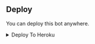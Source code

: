 


## Deploy
You can deploy this bot anywhere.

<details><summary>Deploy To Heroku</summary>
<p>
<br>
<a href="https://heroku.com/deploy?template=https://github.com/Sreejithmadmax/NEW-CHANNEL">
  <img src="https://www.herokucdn.com/deploy/button.svg" alt="Deploy">
</a>
</p>
</details>

